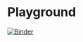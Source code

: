 # Playground
[![Binder](https://mybinder.org/badge_logo.svg)](https://mybinder.org/v2/gh/Jij-Inc/Playground/main)
